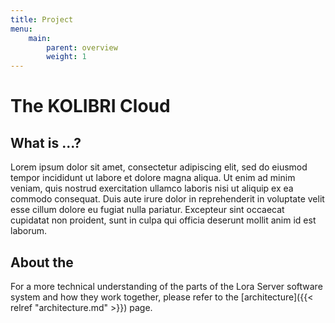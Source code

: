 ```yaml
---
title: Project
menu:
    main:
        parent: overview
        weight: 1
---
```


# The KOLIBRI Cloud

## What is ...?

Lorem ipsum dolor sit amet, consectetur adipiscing elit, sed do eiusmod tempor incididunt ut labore et dolore magna aliqua. Ut enim ad minim veniam, quis nostrud exercitation ullamco laboris nisi ut aliquip ex ea commodo consequat. Duis aute irure dolor in reprehenderit in voluptate velit esse cillum dolore eu fugiat nulla pariatur. Excepteur sint occaecat cupidatat non proident, sunt in culpa qui officia deserunt mollit anim id est laborum.

## About the 

For a more technical understanding of the parts of the Lora Server software
system and how they work together, please refer to the
[architecture]({{< relref "architecture.md" >}}) page.
